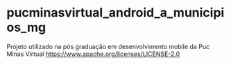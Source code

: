 # pucminasvirtual_android_a_municipios_mg
Projeto utilizado na pós graduação em desenvolvimento mobile da Puc Minas Virtual
https://www.apache.org/licenses/LICENSE-2.0
